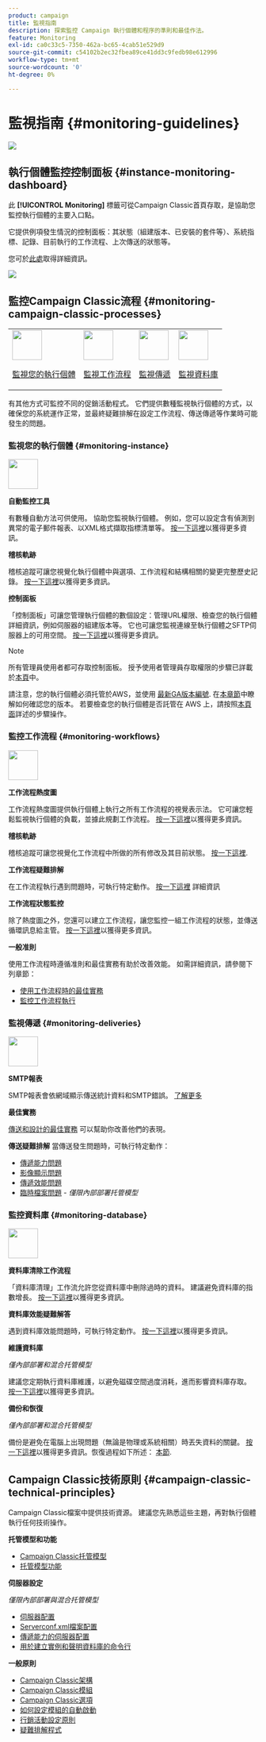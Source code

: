 ```yaml
---
product: campaign
title: 監視指南
description: 探索監控 Campaign 執行個體和程序的準則和最佳作法。
feature: Monitoring
exl-id: ca0c33c5-7350-462a-bc65-4cab51e529d9
source-git-commit: c54102b2ec32fbea89ce41dd3c9fedb98e612996
workflow-type: tm+mt
source-wordcount: '0'
ht-degree: 0%

---
```


# 監視指南 {#monitoring-guidelines}

![](../../assets/v7-only.svg)

## 執行個體監控控制面板 {#instance-monitoring-dashboard}

此 **[!UICONTROL Monitoring]** 標籤可從Campaign Classic首頁存取，是協助您監控執行個體的主要入口點。

它提供例項發生情況的控制面板：其狀態（組建版本、已安裝的套件等）、系統指標、記錄、目前執行的工作流程、上次傳送的狀態等。

您可於[此處](../../production/using/monitoring-processes.md)取得詳細資訊。

![](assets/monitoring_tab.png)

## 監控Campaign Classic流程 {#monitoring-campaign-classic-processes}

<table>
<tr><td><img src="assets/do-not-localize/icon_system.svg" width="60px"><p><a href="#monitoring-instance">監視您的執行個體</a></p></td>
<td><img src="assets/do-not-localize/icon_workflows.svg" width="60px"><p><a href="#monitoring-workflows">監視工作流程</a></p></td>
<td><img src="assets/do-not-localize/icon_send.svg" width="60px"><p><a href="#monitoring-deliveries">監視傳遞</a></p></td>
<td><img src="assets/do-not-localize/icon_database.svg" width="60px"><p><a href="#monitoring-database">監視資料庫</a></p></td></tr>
</table>

有其他方式可監控不同的促銷活動程式。 它們提供數種監視執行個體的方式，以確保您的系統運作正常，並最終疑難排解在設定工作流程、傳送傳遞等作業時可能發生的問題。

### 監視您的執行個體 {#monitoring-instance}

<img src="assets/do-not-localize/icon_system.svg" width="60px">

**自動監控工具**

有數種自動方法可供使用。 協助您監視執行個體。 例如，您可以設定含有偵測到異常的電子郵件報表、以XML格式擷取指標清單等。 [按一下這裡](../../production/using/monitoring-processes.md#automatic-monitoring)以獲得更多資訊。

**稽核軌跡**

稽核追蹤可讓您視覺化執行個體中與選項、工作流程和結構相關的變更完整歷史記錄。 [按一下這裡](../../production/using/audit-trail.md)以獲得更多資訊。

**控制面板**

「控制面板」可讓您管理執行個體的數個設定：管理URL權限、檢查您的執行個體詳細資訊，例如伺服器的組建版本等。 它也可讓您監視連線至執行個體之SFTP伺服器上的可用空間。 [按一下這裡](https://experienceleague.adobe.com/docs/control-panel/using/control-panel-home.html?lang=zh-Hant)以獲得更多資訊。

>[!NOTE]
>
>所有管理員使用者都可存取控制面板。 授予使用者管理員存取權限的步驟已詳載於[本頁](https://experienceleague.adobe.com/docs/control-panel/using/discover-control-panel/managing-permissions.html?lang=zh-Hant#discover-control-panel)中。
>
>請注意，您的執行個體必須托管於AWS，並使用 [最新GA版本編號](../../rn/using/rn-overview.md). 在[本章節](../../platform/using/launching-adobe-campaign.md#getting-your-campaign-version)中瞭解如何確認您的版本。 若要檢查您的執行個體是否託管在 AWS 上，請按照[本頁面](https://experienceleague.adobe.com/docs/control-panel/using/faq.html)詳述的步驟操作。

### 監控工作流程 {#monitoring-workflows}

<img src="assets/do-not-localize/icon_workflows.svg" width="60px">

**工作流程熱度圖**

工作流程熱度圖提供執行個體上執行之所有工作流程的視覺表示法。 它可讓您輕鬆監視執行個體的負載，並據此規劃工作流程。 [按一下這裡](../../workflow/using/heatmap.md)以獲得更多資訊。

**稽核軌跡**

稽核追蹤可讓您視覺化工作流程中所做的所有修改及其目前狀態。 [按一下這裡](../../production/using/audit-trail.md).

**工作流程疑難排解**

在工作流程執行遇到問題時，可執行特定動作。 [按一下這裡](../../production/using/workflow-execution.md) 詳細資訊

**工作流程狀態監控**

除了熱度圖之外，您還可以建立工作流程，讓您監控一組工作流程的狀態，並傳送循環訊息給主管。 [按一下這裡](../../workflow/using/supervising-workflows.md)以獲得更多資訊。

**一般准則**

使用工作流程時遵循准則和最佳實務有助於改善效能。 如需詳細資訊，請參閱下列章節：
* [使用工作流程時的最佳實務](../../workflow/using/workflow-best-practices.md)
* [監控工作流程執行](../../workflow/using/monitoring-workflow-execution.md)

### 監視傳遞 {#monitoring-deliveries}

<img src="assets/do-not-localize/icon_send.svg" width="60px">

**SMTP報表**

SMTP報表會依網域顯示傳送統計資料和SMTP錯誤。 [了解更多](../../production/using/monitoring-processes.md)

**最佳實務**

[傳送和設計的最佳實務](../../delivery/using/delivery-best-practices.md) 可以幫助你改善他們的表現。

**傳送疑難排解**
當傳送發生問題時，可執行特定動作：
* [傳遞能力問題](../../production/using/performance-and-throughput-issues.md#deliverability_issues)
* [影像顯示問題](../../production/using/image-display-issues.md)
* [傳遞效能問題](../../delivery/using/delivery-performances.md)
* [臨時檔案問題](../../production/using/temporary-files.md) - *僅限內部部署托管模型*

### 監控資料庫 {#monitoring-database}

<img src="assets/do-not-localize/icon_database.svg" width="60px">

**資料庫清除工作流程**

「資料庫清理」工作流允許您從資料庫中刪除過時的資料。 建議避免資料庫的指數增長。 [按一下這裡](../../production/using/database-cleanup-workflow.md)以獲得更多資訊。

**資料庫效能疑難解答**

遇到資料庫效能問題時，可執行特定動作。 [按一下這裡](../../production/using/database-performances.md)以獲得更多資訊。

**維護資料庫**

*僅內部部署和混合托管模型*

建議您定期執行資料庫維護，以避免磁碟空間過度消耗，進而影響資料庫存取。 [按一下這裡](../../production/using/recommendations.md)以獲得更多資訊。

**備份和恢復**

*僅內部部署和混合托管模型*

備份是避免在電腦上出現問題（無論是物理或系統相關）時丟失資料的關鍵。 [按一下這裡](../../production/using/backup.md)以獲得更多資訊。恢復過程如下所述： [本節](../../production/using/restoration.md).

## Campaign Classic技術原則 {#campaign-classic-technical-principles}

Campaign Classic檔案中提供技術資源。 建議您先熟悉這些主題，再對執行個體執行任何技術操作。

**托管模型和功能**

* [Campaign Classic托管模型](../../installation/using/hosting-models.md)
* [托管模型功能](../../installation/using/capability-matrix.md)

**伺服器設定**

*僅限內部部署與混合托管模型*

* [伺服器配置](../../installation/using/configuring-campaign-server.md)
* [Serverconf.xml檔案配置](../../installation/using/the-server-configuration-file.md)
* [傳遞能力的伺服器配置](../../installation/using/email-deliverability.md)
* [用於建立實例和聲明資料庫的命令行](../../installation/using/command-lines.md)

**一般原則**

* [Campaign Classic架構](../../production/using/general-architecture.md)
* [Campaign Classic模組](../../production/using/operating-principle.md)
* [Campaign Classic選項](../../installation/using/configuring-campaign-options.md)
* [如何設定模組的自動啟動](../../production/using/administration.md)
* [行銷活動設定原則](../../production/using/configuration-principle.md)
* [疑難排解程式](../../production/using/performance-and-throughput-issues.md)
